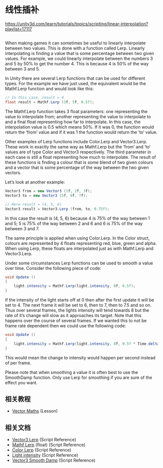 # 线性插补

https://unity3d.com/learn/tutorials/topics/scripting/linear-interpolation?playlist=17117

##

When making games it can sometimes be useful to linearly interpolate between two values. This is done with a function called Lerp. Linearly interpolating is finding a value that is some percentage between two given values. For example, we could linearly interpolate between the numbers 3 and 5 by 50% to get the number 4. This is because 4 is 50% of the way between 3 and 5.

In Unity there are several Lerp functions that can be used for different types. For the example we have just used, the equivalent would be the Mathf.Lerp function and would look like this:

```cs
// In this case, result = 4
float result = Mathf.Lerp (3f, 5f, 0.5f);
```

The Mathf.Lerp function takes 3 float parameters: one representing the value to interpolate from; another representing the value to interpolate to and a final float representing how far to interpolate. In this case, the interpolation value is 0.5 which means 50%. If it was 0, the function would return the ‘from’ value and if it was 1 the function would return the ‘to’ value.

Other examples of Lerp functions include Color.Lerp and Vector3.Lerp. These work in exactly the same way as Mathf.Lerp but the ‘from’ and ‘to’ values are of type Color and Vector3 respectively. The third parameter in each case is still a float representing how much to interpolate. The result of these functions is finding a colour that is some blend of two given colours and a vector that is some percentage of the way between the two given vectors.

Let’s look at another example:

```cs
Vector3 from = new Vector3 (1f, 2f, 3f);
Vector3 to = new Vector3 (5f, 6f, 7f);

// Here result = (4, 5, 6)
Vector3 result = Vector3.Lerp (from, to, 0.75f);
```

In this case the result is (4, 5, 6) because 4 is 75% of the way between 1 and 5; 5 is 75% of the way between 2 and 6 and 6 is 75% of the way between 3 and 7.

The same principle is applied when using Color.Lerp. In the Color struct, colours are represented by 4 floats representing red, blue, green and alpha. When using Lerp, these floats are interpolated just as with Mathf.Lerp and Vector3.Lerp.

Under some circumstances Lerp functions can be used to smooth a value over time. Consider the following piece of code:

```cs
void Update ()
{
    light.intensity = Mathf.Lerp(light.intensity, 8f, 0.5f);
}
```

If the intensity of the light starts off at 0 then after the first update it will be set to 4. The next frame it will be set to 6, then to 7, then to 7.5 and so on. Thus over several frames, the lights intensity will tend towards 8 but the rate of it’s change will slow as it approaches its target. Note that this happens over the course of several frames. If we wanted this to not be frame rate dependent then we could use the following code:

```cs
void Update ()
{
    light.intensity = Mathf.Lerp(light.intensity, 8f, 0.5f * Time.deltaTime);
}
```

This would mean the change to intensity would happen per second instead of per frame.

Please note that when smoothing a value it is often best to use the SmoothDamp function. Only use Lerp for smoothing if you are sure of the effect you want.

## 相关教程

* [Vector Maths](https://unity3d.com/learn/tutorials/topics/scripting/vector-maths) (Lesson)

## 相关文档

* [Vector3 Lerp](http://docs.unity3d.com/Documentation/ScriptReference/Vector3.Lerp.html?_ga=1.209404507.838993178.1480250241)  (Script Reference)
* [Mathf Lerp](http://docs.unity3d.com/Documentation/ScriptReference/Mathf.Lerp.html?_ga=1.172630506.838993178.1480250241)  (float) (Script Reference)
* [Color Lerp](http://docs.unity3d.com/Documentation/ScriptReference/Color.Lerp.html?_ga=1.172630506.838993178.1480250241)  (Script Reference)
* [Light intensity](http://docs.unity3d.com/Documentation/ScriptReference/Light-intensity.html?_ga=1.172630506.838993178.1480250241)  (Script Reference)
* [Vector3 Smooth Damp](http://docs.unity3d.com/ScriptReference/Vector3.SmoothDamp.html?_ga=1.172630506.838993178.1480250241)  (Script Reference)